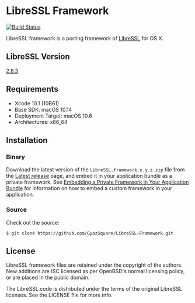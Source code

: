 # LibreSSL Framework

[![Build Status](https://travis-ci.org/GyazSquare/LibreSSL-Framework.svg?branch=master)](https://travis-ci.org/GyazSquare/LibreSSL-Framework)

LibreSSL framework is a porting framework of [LibreSSL](http://www.libressl.org) for OS X.

## LibreSSL Version

[2.8.3](https://ftp.openbsd.org/pub/OpenBSD/LibreSSL/libressl-2.8.3-relnotes.txt)

## Requirements

* Xcode 10.1 (10B61)
* Base SDK: macOS 10.14
* Deployment Target: macOS 10.6
* Architectures: x86_64

## Installation

### Binary

Download the latest version of the `LibreSSL.framework.x.y.z.zip` file from the [Latest release](https://github.com/GyazSquare/LibreSSL-Framework/releases/latest) page, and embed it in your application bundle as a private framework. See [Embedding a Private Framework in Your Application Bundle](https://developer.apple.com/library/mac/documentation/MacOSX/Conceptual/BPFrameworks/Tasks/CreatingFrameworks.html#//apple_ref/doc/uid/20002258-106880) for information on how to embed a custom framework in your application.

### Source

Check out the source:

```shell
$ git clone https://github.com/GyazSquare/LibreSSL-Framework.git
```

## License

LibreSSL framework files are retained under the copyright of the authors. New additions are ISC licensed as per OpenBSD's normal licensing policy, or are placed in the public domain.

The LibreSSL code is distributed under the terms of the original LibreSSL licenses. See the LICENSE file for more info.
